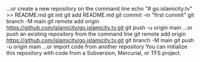 …or create a new repository on the command line
echo "# go.islamicity.tv" >> README.md
git init
git add README.md
git commit -m "first commit"
git branch -M main
git remote add origin https://github.com/islamicity/go.islamicity.tv.git
git push -u origin main
…or push an existing repository from the command line
git remote add origin https://github.com/islamicity/go.islamicity.tv.git
git branch -M main
git push -u origin main
…or import code from another repository
You can initialize this repository with code from a Subversion, Mercurial, or TFS project.

